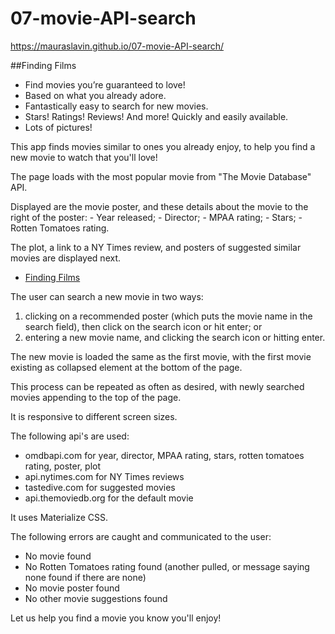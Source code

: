 # 07-movie-API-search    
https://mauraslavin.github.io/07-movie-API-search/

##Finding Films

- Find movies you’re guaranteed to love!
- Based on what you already adore.
- Fantastically easy to search for new movies.
- Stars! Ratings! Reviews! And more!  Quickly and easily available.
- Lots of pictures!

This app finds movies similar to ones you already enjoy, to help you find a new movie to watch that you'll love!

The page loads with the most popular movie from "The Movie Database" API.

Displayed are the movie poster, and these details about the movie to the right of the poster:
    - Year released;
    - Director;
    - MPAA rating;
    - Stars;
    - Rotten Tomatoes rating.

The plot, a link to a NY Times review, and posters of suggested similar movies are displayed next.

* [Finding Films](screenshot.png)

The user can search a new movie in two ways:
1.  clicking on a recommended poster
        (which puts the movie name in the search field), then click on the search icon or hit enter; or
2.  entering a new movie name, and clicking the search icon or hitting enter.

The new movie is loaded the same as the first movie, with the first movie existing as collapsed element at the bottom of the page.

This process can be repeated as often as desired, with newly searched movies appending to the top of the page.

It is responsive to different screen sizes.

The following api's are used:
-   omdbapi.com for year, director, MPAA rating, stars, rotten tomatoes rating, poster, plot
-   api.nytimes.com for NY Times reviews
-   tastedive.com for suggested movies
-   api.themoviedb.org for the default movie

It uses Materialize CSS.

The following errors are caught and communicated to the user:
- No movie found
- No Rotten Tomatoes rating found (another pulled, or message saying none found if there are none)
- No movie poster found
- No other movie suggestions found


Let us help you find a movie you know you'll enjoy!